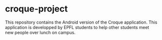 # croque-project

This repository contains the Android version of the Croque application. This application is developped by EPFL students to help other students meet new people over lunch on campus.
